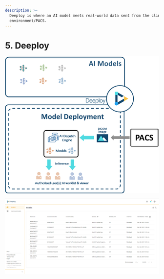 ```yaml
---
description: >-
  Deeploy is where an AI model meets real-world data sent from the clinical
  environment/PACS.
---
```


# 5. Deeploy

![](<../.gitbook/assets/image (18) (2).png>)

![](<../.gitbook/assets/image (232).png>)
